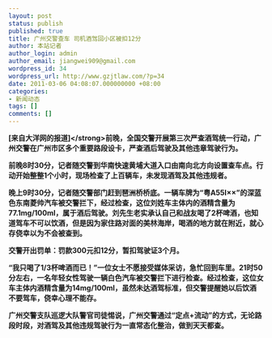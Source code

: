 ```yaml
---
layout: post
status: publish
published: true
title: 广州交警查车 司机酒驾回小区被扣12分
author: 本站记者
author_login: admin
author_email: jiangwei909@gmail.com
wordpress_id: 34
wordpress_url: http://www.gzjtlaw.com/?p=34
date: 2011-03-06 04:08:07.000000000 +08:00
categories:
- 新闻动态
tags: []
comments: []
---
```

<strong>[来自大洋网的报道]<&#47;strong>前晚，全国交警开展第三次严查酒驾统一行动，广州交警在广州市区多个重要路段设卡，严查酒后驾驶及其他违章驾驶行为。

前晚8时30分，记者随交警到华南快速黄埔大道入口由南向北方向设置查车点。行动开始整整1个小时，现场检查了上百辆车，未发现酒驾及其他违规者。

晚上9时30分，记者随交警部门赶到琶洲桥桥底。一辆车牌为&ldquo;粤A55I&times;&times;&rdquo;的深蓝色东南菱帅汽车被交警拦下，经过检查，这位刘姓车主体内的酒精含量为77.1mg&#47;100ml，属于酒后驾驶。刘先生老实承认自己和战友喝了2杯啤酒，也知道驾车不可以饮酒，但是因为家住路对面的美林海岸，喝酒的地方就在附近，就心存侥幸以为不会被查到。

交警开出罚单：罚款300元扣12分，暂扣驾驶证3个月。

&ldquo;我只喝了1&#47;3杯啤酒而已！&rdquo;一位女士不愿接受媒体采访，急忙回到车里。21时50分左右，一名年轻女性驾驶一辆白色汽车被交警拦下进行检查。经过检查，这位女车主体内酒精含量为14mg&#47;100ml，虽然未达酒驾标准，但交警提醒她以后饮酒不要驾车，侥幸心理不能存。

广州交警支队巡逻大队警官司徒惕说，广州交警通过&ldquo;定点+流动&rdquo;的方式，无论路段时段，对酒驾及其他违规驾驶行为一直常态化整治，做到天天都查。
